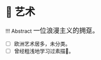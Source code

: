 # 🎨 艺术

!!! Abstract
    <font size = 4 face = "XingKai">一位浪漫主义的拥趸。</font>

- [ ] 欧洲艺术居多，未分类。
- [ ] 曾经粗浅地学习过素描🎨。